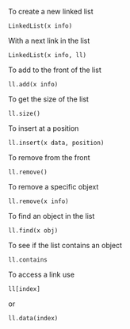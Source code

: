 To create a new linked list

    LinkedList(x info)
    
With a next link in the list

    LinkedList(x info, ll)
    
To add to the front of the list

    ll.add(x info)
    
To get the size of the list

    ll.size()
    
To insert at a position

    ll.insert(x data, position)
    
To remove from the front

    ll.remove()
    
To remove a specific objext

    ll.remove(x info)
    
To find an object in the list

    ll.find(x obj)
    
To see if the list contains an object

    ll.contains
    
To access a link use

    ll[index]
    
or
   
    ll.data(index)
